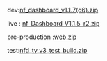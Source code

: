 





dev:[nf_dashboard_v1.1.7(d6).zip](https://github.com/user-attachments/files/19884904/nf_dashboard_v1.1.7.d6.zip)



live : [nf_Dashboard_V1.1.5_r2.zip](https://github.com/user-attachments/files/19702013/nf_Dashboard_V1.1.5_r2.zip)


pre-production :[web.zip](https://github.com/user-attachments/files/20563318/web.zip)


test:[nfd_tv_v3_test_build.zip](https://github.com/user-attachments/files/20391102/nfd_tv_v3_test_build.zip)

